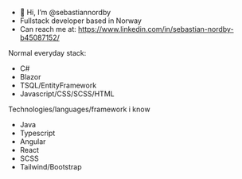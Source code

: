 - 👋 Hi, I’m @sebastiannordby
- Fullstack developer based in Norway
- Can reach me at: https://www.linkedin.com/in/sebastian-nordby-b45087152/


Normal everyday stack:
- C#
- Blazor
- TSQL/EntityFramework
- Javascript/CSS/SCSS/HTML

Technologies/languages/framework i know
- Java
- Typescript
- Angular
- React
- SCSS
- Tailwind/Bootstrap

